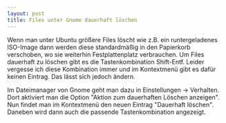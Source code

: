 ```yaml
---
layout: post
title: Files unter Gnome dauerhaft löschen
---
```


Wenn man unter Ubuntu größere Files löscht wie z.B. ein runtergeladenes ISO-Image 
dann werden diese standardmäßig in den Papierkorb verschoben, wo sie weiterhin Festplattenplatz verbrauchen.
Um Files dauerhaft zu löschen gibt es die Tastenkombination Shift-Entf. Leider vergesse ich diese Kombination immer
und im Kontextmenü gibt es dafür keinen Eintrag. Das lässt sich jedoch ändern.

Im Dateimanager von Gnome geht man dazu in Einstellungen -> Verhalten. Dort aktiviert man die Option 
"Aktion zum dauerhaften Löschen anzeigen". Nun findet man im Kontextmenü den neuen Eintrag "Dauerhaft löschen".
Daneben wird dann auch die passende Tastenkombination angezeigt.
